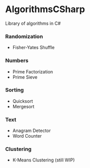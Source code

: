 AlgorithmsCSharp
================

Library of algorithms in C#

### Randomization
* Fisher-Yates Shuffle

### Numbers
* Prime Factorization
* Prime Sieve

### Sorting
* Quicksort
* Mergesort

### Text
* Anagram Detector
* Word Counter

### Clustering
* K-Means Clustering (still WIP)
